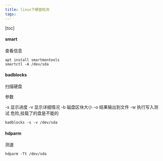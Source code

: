 ```yaml
---
title: linux下硬盘检测
tags: 
---
```


[toc]

#### smart 

查看信息

```
apt install smartmontools
smartctl -A /dev/sda
```

#### badblocks

扫描硬盘

参数

-s 显示进度
-v 显示详细情况
-b 磁盘区块大小
-o 结果输出到文件
-w 执行写入测试 危险,挂载了的盘是不能的

`badblocks -s -v /dev/sda`

#### hdparm

测速

`hdparm -Tt /dev/sda`